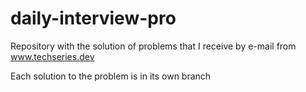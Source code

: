 # daily-interview-pro
Repository with the solution of problems that I receive by e-mail from www.techseries.dev

Each solution to the problem is in its own branch
